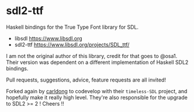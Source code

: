 sdl2-ttf
========

Haskell bindings for the True Type Font library for SDL.

- libsdl <https://www.libsdl.org>
- sdl2-ttf <https://www.libsdl.org/projects/SDL_ttf/>

I am not the original author of this library, credit for that goes
to @osa1. Their version was dependent on a different implementation
of Haskell SDL2 bindings.

Pull requests, suggestions, advice, feature requests are all invited!

Forked again by [carldong](https://github.com/carldong) to codevelop with their
`timeless-SDL` project, and hopefully make it really high level. They're also
responsible for the upgrade to SDL2 >= 2 ! Cheers !!
